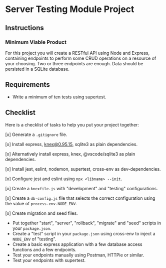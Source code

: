 # Server Testing Module Project

## Instructions

### Minimum Viable Product

For this project you will create a RESTful API using Node and Express, containing endpoints to perform some CRUD operations on a resource of your choosing. Two or three endpoints are enough. Data should be persisted in a SQLite database.

## Requirements

- Write a minimum of ten tests using supertest.

## Checklist

Here is a checklist of tasks to help you put your project together:

[x] Generate a `.gitignore` file.

[x] Install express, knex@0.95.15, sqlite3 as plain dependencies.

[x] Alternatively install express, knex, @vscode/sqlite3 as plain dependencies.

[x] Install jest, eslint, nodemon, supertest, cross-env as dev-dependencies.

[x] Configure jest and eslint using `npx <libname> --init`.

[x] Create a `knexfile.js` with "development" and "testing" configurations.

[x] Create a `db-config.js` file that selects the correct configuration using the value of `process.env.NODE_ENV`.

[x] Create migration and seed files.

- Put together "start", "server", "rollback", "migrate" and "seed" scripts in your `package.json`.
- Create a "test" script in your `package.json` using cross-env to inject a `NODE_ENV` of "testing".
- Create a basic express application with a few database access functions and a few endpoints.
- Test your endpoints manually using Postman, HTTPie or similar.
- Test your endpoints with supertest.
